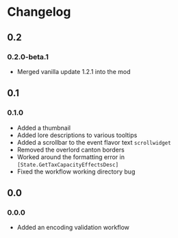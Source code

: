 # Changelog

## 0.2

### 0.2.0-beta.1

- Merged vanilla update 1.2.1 into the mod

## 0.1

### 0.1.0

- Added a thumbnail
- Added lore descriptions to various tooltips
- Added a scrollbar to the event flavor text `scrollwidget`
- Removed the overlord canton borders
- Worked around the formatting error in `[State.GetTaxCapacityEffectsDesc]`
- Fixed the workflow working directory bug

## 0.0

### 0.0.0

- Added an encoding validation workflow
